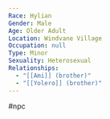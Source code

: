 ```yaml
---
Race: Hylian
Gender: Male
Age: Older Adult
Location: Windvane Village
Occupation: null
Type: Minor
Sexuality: Heterosexual
Relationships:
  - "[[Ami]] (brother)"
  - "[[Yolero]] (brother)"
---
```

#npc 

